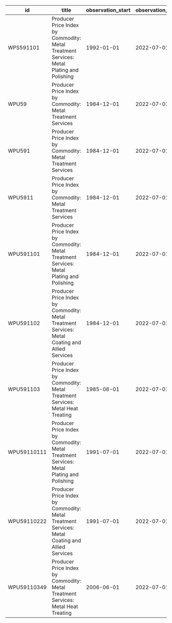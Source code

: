 | id          | title                                                                                          | observation_start   | observation_end   |
|-------------|------------------------------------------------------------------------------------------------|---------------------|-------------------|
| WPS591101   | Producer Price Index by Commodity: Metal Treatment Services: Metal Plating and Polishing       | 1992-01-01          | 2022-07-01        |
| WPU59       | Producer Price Index by Commodity: Metal Treatment Services                                    | 1984-12-01          | 2022-07-01        |
| WPU591      | Producer Price Index by Commodity: Metal Treatment Services                                    | 1984-12-01          | 2022-07-01        |
| WPU5911     | Producer Price Index by Commodity: Metal Treatment Services                                    | 1984-12-01          | 2022-07-01        |
| WPU591101   | Producer Price Index by Commodity: Metal Treatment Services: Metal Plating and Polishing       | 1984-12-01          | 2022-07-01        |
| WPU591102   | Producer Price Index by Commodity: Metal Treatment Services: Metal Coating and Allied Services | 1984-12-01          | 2022-07-01        |
| WPU591103   | Producer Price Index by Commodity: Metal Treatment Services: Metal Heat Treating               | 1985-06-01          | 2022-07-01        |
| WPU59110111 | Producer Price Index by Commodity: Metal Treatment Services: Metal Plating and Polishing       | 1991-07-01          | 2022-07-01        |
| WPU59110222 | Producer Price Index by Commodity: Metal Treatment Services: Metal Coating and Allied Services | 1991-07-01          | 2022-07-01        |
| WPU59110349 | Producer Price Index by Commodity: Metal Treatment Services: Metal Heat Treating               | 2006-06-01          | 2022-07-01        |